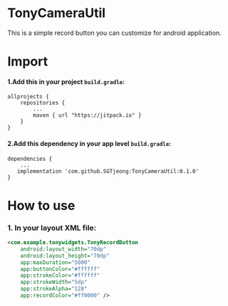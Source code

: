# TonyCameraUtil

This is a simple record button you can customize for android application.


# Import
#### 1.Add this in your project `build.gradle`:
    allprojects {
        repositories {
            ...
            maven { url "https://jitpack.io" }
        }
    }
  
#### 2.Add this dependency in your app level `build.gradle`:
    dependencies {
        ...
       implementation 'com.github.SGTjeong:TonyCameraUtil:0.1.0'
    }
   
# How to use
### 1. In your layout XML file:
```xml
<com.example.tonywidgets.TonyRecordButton
    android:layout_width="70dp"
    android:layout_height="70dp"
    app:maxDuration="5000"
    app:buttonColor="#ffffff"
    app:strokeColor="#ffffff"
    app:strokeWidth="5dp"
    app:strokeAlpha="128"
    app:recordColor="#ff0000" />
```
